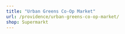 ```yaml
---
title: "Urban Greens Co-Op Market"
url: /providence/urban-greens-co-op-market/
shop: Supermarkt
---
```

